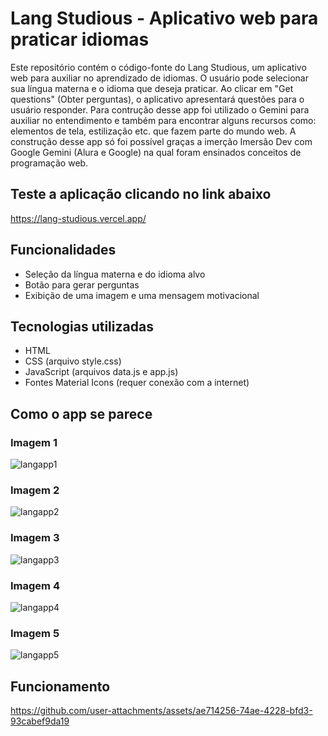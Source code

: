 # Lang Studious - Aplicativo web para praticar idiomas

Este repositório contém o código-fonte do Lang Studious, um aplicativo web para auxiliar no aprendizado de idiomas. O usuário pode selecionar sua língua materna e o idioma que deseja praticar. Ao clicar em "Get questions" (Obter perguntas), o aplicativo apresentará questões para o usuário responder. Para contrução desse app foi utilizado o Gemini para auxiliar no entendimento e também para encontrar alguns recursos como: elementos de tela, estilização etc. que fazem parte do mundo web. A construção desse app só foi possível graças a imerção Imersão Dev com Google Gemini (Alura e Google) na qual foram ensinados conceitos de programação web.

## Teste a aplicação clicando no link abaixo

https://lang-studious.vercel.app/

## Funcionalidades

- Seleção da língua materna e do idioma alvo
- Botão para gerar perguntas
- Exibição de uma imagem e uma mensagem motivacional

## Tecnologias utilizadas

- HTML
- CSS (arquivo style.css)
- JavaScript (arquivos data.js e app.js)
- Fontes Material Icons (requer conexão com a internet)

## Como o app se parece

### Imagem 1

![langapp1](https://github.com/user-attachments/assets/28e28679-964a-4137-b837-58f1d044a750)

### Imagem 2

![langapp2](https://github.com/user-attachments/assets/f2793e96-2b56-419d-9117-ec86d475cfb5)

### Imagem 3

![langapp3](https://github.com/user-attachments/assets/23dc4f16-8fea-4bc8-bb38-c9528d3675d1)

### Imagem 4

![langapp4](https://github.com/user-attachments/assets/fd8697e6-52c6-45ee-8c7b-f46d3da2e998)

### Imagem 5

![langapp5](https://github.com/user-attachments/assets/ac832d59-99fa-468d-bb6b-31dc2e41b331)

## Funcionamento

https://github.com/user-attachments/assets/ae714256-74ae-4228-bfd3-93cabef9da19
